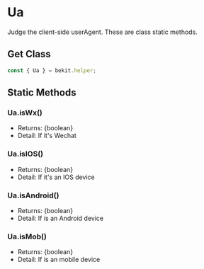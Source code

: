 # Ua
Judge the client-side userAgent. These are class static methods.

## Get Class
```javascript
const { Ua } = bekit.helper;
```

## Static Methods
### Ua.isWx()
- Returns: {boolean}
- Detail: If it's Wechat

### Ua.isIOS()
- Returns: {boolean}
- Detail: If it's an IOS device

### Ua.isAndroid()
- Returns: {boolean}
- Detail: If is an Android device

### Ua.isMob()
- Returns: {boolean}
- Detail: If is an mobile device

<!-- #### Ua.isDealEase()
#### Ua.getEnv() -->
